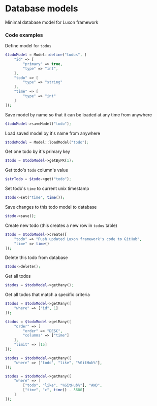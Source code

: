 # Database models
Minimal database model for Luxon framework

### Code examples

Define model for `todos`
```php
$todoModel = Model::define("todos", [
    "id" => [
        "primary" => true,
        "type" => "int",
    ],
    "todo" => [
        "type" => "string"
    ],
    "time" => [
        "type" => "int"
    ]
]);
```

Save model by name so that it can be loaded at any time from anywhere
```php
$todoModel->saveModel("todo");
```

Load saved model by it's name from anywhere
```php
$todoModel = Model::loadModel("todo");
```

Get one todo by it's primary key
```php
$todo = $todoModel->getByPK(1);
```

Get todo's `todo` column's value
```php
$strTodo = $todo->get("todo");
```

Set todo's `time` to current unix timestamp
```php
$todo->set("time", time());
```

Save changes to this todo model to database
```php
$todo->save();
```

Create new todo (this creates a new row in `todos` table)
```php
$todo = $todoModel->create([
    "todo" => "Push updated Luxon framework's code to GitHub",
    "time" => time()
]);
```

Delete this todo from database
```php
$todo->delete();
```

Get all todos
```php
$todos = $todoModel->getMany();
```

Get all todos that match a specific criteria
```php
$todos = $todoModel->getMany([
    "where" => ["id", 1]
]);
```
```php
$todos = $todoModel->getMany([
    "order" => [
        "order" => "DESC",
        "columns" => ["time"]
    ],
    "limit" => [15]
]);
```
```php
$todos = $todoModel->getMany([
    "where" => ["todo", "like", "%GitHub%"],
]);
```
```php
$todos = $todoModel->getMany([
    "where" => [
        ["todo", "like", "%GitHub%"], "AND",
        ["time", ">", time() - 3600]
    ]
]);
```